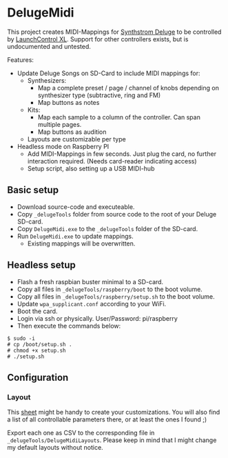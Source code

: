 # DelugeMidi

This project creates MIDI-Mappings for [Synthstrom Deluge](https://synthstrom.com/product/deluge/) to be controlled by [LaunchControl XL](https://novationmusic.com/en/launch/launch-control-xl). Support for other controllers exists, but is undocumented and untested.

Features:
- Update Deluge Songs on SD-Card to include MIDI mappings for:
  - Synthesizers: 
    - Map a complete preset / page / channel of knobs depending on synthesizer type (subtractive, ring and FM)
    - Map buttons as notes
  - Kits: 
    - Map each sample to a column of the controller. Can span multiple pages.
    - Map buttons as audition
  - Layouts are customizable per type
- Headless mode on Raspberry PI
  - Add MIDI-Mappings in few seconds. Just plug the card, no further interaction required. (Needs card-reader indicating access)
  - Setup script, also setting up a USB MIDI-hub


## Basic setup
- Download source-code and executeable.
- Copy `_delugeTools` folder from source code to the root of your Deluge SD-card.
- Copy `DelugeMidi.exe` to the `_delugeTools` folder of the SD-card.
- Run `DelugeMidi.exe` to update mappings.
  - Existing mappings will be overwritten.

## Headless setup
- Flash a fresh raspbian buster minimal to a SD-card.
- Copy all files in `_delugeTools/raspberry/boot` to the boot volume.
- Copy all files in `_delugeTools/raspberry/setup.sh` to the boot volume.
- Update `wpa_supplicant.conf` according to your WiFi.
- Boot the card.
- Login via ssh or physically. User/Password: pi/raspberry
- Then execute the commands below:
```
$ sudo -i
# cp /boot/setup.sh .
# chmod +x setup.sh
# ./setup.sh
```

## Configuration

### Layout
This [sheet](https://docs.google.com/spreadsheets/d/1HbQi0aSfgHbYNjTW637rvSPKAifUnQkZiXBxY-HuZeE/edit?usp=sharing) might be handy to create your customizations.
You will also find a list of all controllable parameters there, or at least the ones I found ;)

Export each one as CSV to the corresponding file in `_delugeTools/DelugeMidiLayouts`. Please keep in mind that I might change my default layouts without notice.